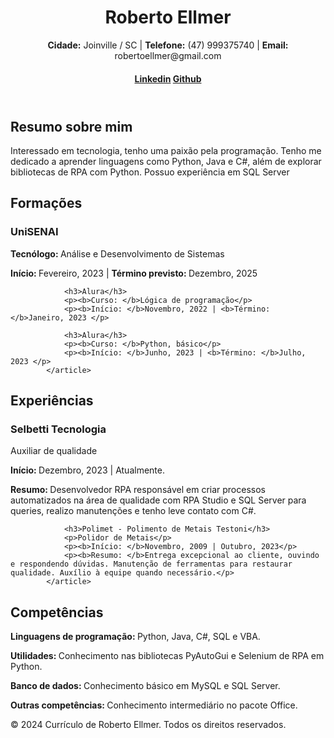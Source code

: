 <!DOCTYPE html>
<html lang="pt-br">
<head>
    <meta charset="UTF-8">
    <meta name="viewport" content="width=device-width, initial-scale=1.0">
    <link rel="stylesheet" type="text/css" href="css/site.css">
    <title>Document</title>
</head>
<body>
    <header>
        <h1>Roberto Ellmer</h1>
        <p><b>Cidade:</b> Joinville / SC | <b>Telefone:</b> (47) 999375740 | <b>Email:</b> robertoellmer@gmail.com</p> 
        <h4>
            <a href="https://www.linkedin.com/in/roberto-ellmer-b82150265/" target="_blank">Linkedin</a>
            <a href="https://github.com/Ro4ever" target="_blank">Github</a>
        </h4>
    </header>
    
  <main>
        <h2>Resumo sobre mim</h2>
            <p>Interessado em tecnologia, tenho uma paixão pela programação. Tenho me dedicado a aprender linguagens como Python, Java e C#, além de explorar bibliotecas de RPA com Python. Possuo experiência em SQL Server</p>

  <h2>Formações</h2>
            <article>
                <h3>UniSENAI</h3>
                <p><b>Tecnólogo: </b>Análise e Desenvolvimento de Sistemas</p>
                <p><b>Início: </b>Fevereiro, 2023 | <b>Término previsto: </b>Dezembro, 2025</p>
                
                <h3>Alura</h3>
                <p><b>Curso: </b>Lógica de programação</p>
                <p><b>Início: </b>Novembro, 2022 | <b>Término: </b>Janeiro, 2023 </p>

                <h3>Alura</h3>
                <p><b>Curso: </b>Python, básico</p>
                <p><b>Início: </b>Junho, 2023 | <b>Término: </b>Julho, 2023 </p>
            </article>
        
   <h2>Experiências</h2>
            <article>
                <h3>Selbetti Tecnologia</h3>
                <p>Auxiliar de qualidade</p>
                <p><b>Início: </b>Dezembro, 2023 | Atualmente.</p>
                <p><b>Resumo: </b>Desenvolvedor RPA responsável em criar processos automatizados na área de qualidade com RPA Studio e SQL Server para queries, realizo manutenções e tenho leve contato com C#.</p>
                
                <h3>Polimet - Polimento de Metais Testoni</h3>
                <p>Polidor de Metais</p>
                <p><b>Início: </b>Novembro, 2009 | Outubro, 2023</p>
                <p><b>Resumo: </b>Entrega excepcional ao cliente, ouvindo e respondendo dúvidas. Manutenção de ferramentas para restaurar qualidade. Auxílio à equipe quando necessário.</p>
            </article>
        
  <h2>Competências</h2>
            <p><b>Linguagens de programação: </b>Python, Java, C#, SQL e VBA.</p>
            <p><b>Utilidades: </b>Conhecimento nas bibliotecas PyAutoGui e Selenium de RPA em Python.</p>
            <p><b>Banco de dados: </b>Conhecimento básico em MySQL e SQL Server.</p>
            <p><b>Outras competências: </b>Conhecimento intermediário no pacote Office.</p>
    </main>
    <footer>
        <p>&copy; 2024 Currículo de Roberto Ellmer. Todos os direitos reservados.</p>
    </footer>
</body>
</html>
